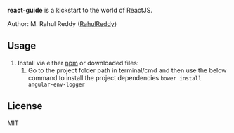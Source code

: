 **react-guide**  is a kickstart to the world of ReactJS. 


Author: M. Rahul Reddy ([RahulReddy](https://github.com/mrahulreddy))

 ## Usage

1. Install via either [npm](https://www.npmjs.com/) or downloaded files:
    1. Go to the project folder path in terminal/cmd and then use the below command to install the project dependencies
        `bower install angular-env-logger`
<!--    2. download [angular-env-logger.zip](https://github.com/mrahulreddy/angular-env-logger/zipball/master)
2. Include dependencies in your HTML.
    1. When using bower:
    ```html
    <script src="bower_components/angular-env-logger/dist/angular-env-logger.min.js"></script>
    ```
    2. when using downloaded files
    ```html
    <script src="angular-env-logger.min.js"></script>
    ```
3. Add **`env_logger`** to your application's module dependencies

    ```JavaScript
    angular.module('app', ['env_logger']);
    ```
4. Use the factory `logger`

    ```JavaScript
    angular.module('app')
        .controller('appController', function($scope, logger){

          logger.configEnv({ //initialize it once for your application
            local : "localhost", // key : window.location.hostname
            dev : "dev.yourHost", // key : window.location.hostname
            prod : "prod.yourHost" // key : window.location.hostname
          })
          logger.enableLogger("local","dev"); //console statements are enabled for given keys.

          //In Host http://localhost:8080/your-path, this will be printed
          logger.log("to be seen in local"); //use logger.log/warn/error instead of console.log/warn/error

          //In Host http://dev.yourHost/your-path, this will be printed
          logger.log("to be seen in dev"); //use logger.log/warn/error instead of console.log/warn/error

          //In Host http://prod.yourHost/your-path, this will NOT be printed
          logger.log("to be seen in prod"); //use logger.log/warn/error instead of console.log/warn/error

        });
    ```
## Note
Use logger.log/warn/error instead of console.log/warn/error -->

<!-- ## Credits
Alexander Jangam ([Alex](https://github.com/AlexJangam)) -->

## License
MIT
